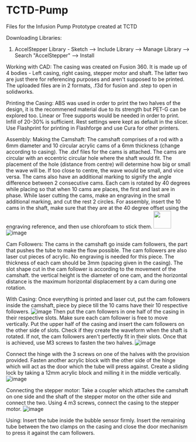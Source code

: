# TCTD-Pump
Files for the Infusion Pump Prototype created at TCTD

Downloading Libraries:
1) AccelStepper Library - Sketch --> Include Library --> Manage Library --> Search "AccelStepper" --> Install

Working with CAD:
The casing was created on Fusion 360. It is made up of 4 bodies - Left casing, right casing, stepper motor and shaft. The latter two are just there for referencing purposes and aren't supposed to be printed. The uploaded files are in 2 formats, .f3d for fusion and .step to open in solidworks. 

Printing the Casing:
ABS was used in order to print the two halves of the design, it is the recommened material due to its strength but PET-G can be explored too. Linear or Tree supports would be needed in order to print. Infill of 20-30% is sufficient. Rest settings were kept as default in the slicer.
Use Flashprint for printing in Flashforge and use Cura for other printers. 

Assembly:
Making the Camshaft:
The camshaft comprises of a rod with a 6mm diameter and 10 circular acrylic cams of a 6mm thickness (change according to casing). The .dxf files for the cams is attached. The cams are circular with an eccentric circular hole where the shaft would fit. The placement of the hole (distance from centre) will determine how big or small the wave will be. If too close to centre, the wave would be small, and vice versa. The cams also have an additional marking to signify the angle difference between 2 consecutive cams. Each cam is rotated by 40 degrees while placing so that when 10 cams are places, the first and last are in phase. 
While laser cutting the cams, make an engraving in the small additional marking, and cut the rest 2 circles. For assembly, insert the 10 cams in the shaft, make sure that they are at the 40 degree offset using the engraving reference, and then use chlorofoam to stick them.
<img src="https://user-images.githubusercontent.com/24414678/189589895-688c5311-7beb-4792-b372-eb4b0affb708.png" width="48">
![image](https://user-images.githubusercontent.com/24414678/189589966-d29c4af0-81ef-47f1-8f1d-efcac967869d.png)

Cam Followers: 
The cams in the camshaft go inside cam followers, the part that pushes the tube to make the flow possible. The cam followers are also laser cut pieces of acrylic. No engraving is needed for this piece. The thickness of each cam should be 3mm (spacing given in the casing). The slot shape cut in the cam follower is according to the movement of the camshaft. the vertical height is the diameter of one cam, and the horizontal distance is the maximum horizontal displacement by a cam during one rotation. 

With Casing:
Once everything is printed and laser cut, put the cam followers inside the camshaft, piece by piece till the 10 cams have their 10 respective followers.
![image](https://user-images.githubusercontent.com/24414678/189591664-75b767f0-efa2-4446-b4b7-3fb9e36aca94.png)
Then put the cam followers in one half of the casing in their respective slots. Make sure each cam follower is free to move vertically. Put the upper half of the casing and insert the cam followers on the other side of slots. Check if they create the waveform when the shaft is rotated. If not, the cam followers aren't perfectly fit in their slots. 
Once that is achieved, use M3 screws to fasten the two halves. 
![image](https://user-images.githubusercontent.com/24414678/189592749-636e21a2-2840-492d-9f83-7fcab8be20b0.png)

Connect the hinge with the 3 screws on one of the halves with the provision provided. Fasten another acrylic block with the other side of the hinge which will act as the door which the tube will press against. Create a sliding lock by taking a 12mm acrylic block and milling it in the middle vertically.
![image](https://user-images.githubusercontent.com/24414678/189592564-488afa43-d034-4ba3-899f-a1477000ba7f.png)

Connecting the stepper motor:
Take a coupler which attaches the camshaft on one side and the shaft of the stepper motor on the other side and connect the two. Using 4 m3 screws, connect the casing to the stepper motor.
![image](https://user-images.githubusercontent.com/24414678/189592842-cda25b64-9fc2-442a-8cff-3dda812fe57d.png)

Using:
Insert the tube inside the bubble sensor firmly. Insert the remaining tube between the two clamps on the casing and close the door mechanism to press it against the cam followers. 

